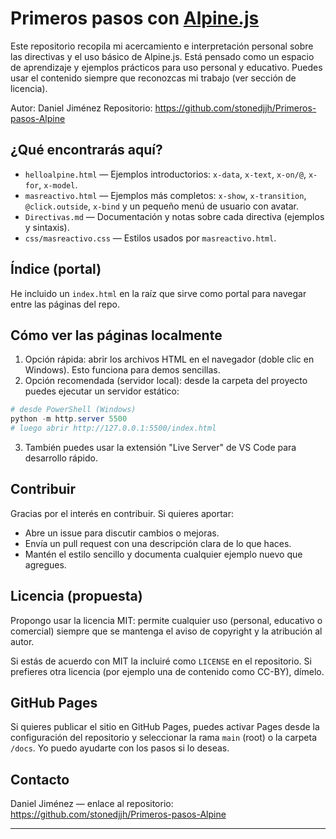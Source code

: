 # Primeros pasos con [Alpine.js](https://alpinejs.dev/)

Este repositorio recopila mi acercamiento e interpretación personal sobre las directivas y el uso básico de Alpine.js. Está pensado como un espacio de aprendizaje y ejemplos prácticos para uso personal y educativo. Puedes usar el contenido siempre que reconozcas mi trabajo (ver sección de licencia).

Autor: Daniel Jiménez
Repositorio: https://github.com/stonedjjh/Primeros-pasos-Alpine

## ¿Qué encontrarás aquí?
- `helloalpine.html` — Ejemplos introductorios: `x-data`, `x-text`, `x-on/@`, `x-for`, `x-model`.
- `masreactivo.html` — Ejemplos más completos: `x-show`, `x-transition`, `@click.outside`, `x-bind` y un pequeño menú de usuario con avatar.
- `Directivas.md` — Documentación y notas sobre cada directiva (ejemplos y sintaxis).
- `css/masreactivo.css` — Estilos usados por `masreactivo.html`.

## Índice (portal)
He incluido un `index.html` en la raíz que sirve como portal para navegar entre las páginas del repo.

## Cómo ver las páginas localmente
1. Opción rápida: abrir los archivos HTML en el navegador (doble clic en Windows). Esto funciona para demos sencillas.
2. Opción recomendada (servidor local): desde la carpeta del proyecto puedes ejecutar un servidor estático:

```powershell
# desde PowerShell (Windows)
python -m http.server 5500
# luego abrir http://127.0.0.1:5500/index.html
```

3. También puedes usar la extensión "Live Server" de VS Code para desarrollo rápido.

## Contribuir
Gracias por el interés en contribuir. Si quieres aportar:
- Abre un issue para discutir cambios o mejoras.
- Envía un pull request con una descripción clara de lo que haces.
- Mantén el estilo sencillo y documenta cualquier ejemplo nuevo que agregues.

## Licencia (propuesta)
Propongo usar la licencia MIT: permite cualquier uso (personal, educativo o comercial) siempre que se mantenga el aviso de copyright y la atribución al autor.

Si estás de acuerdo con MIT la incluiré como `LICENSE` en el repositorio. Si prefieres otra licencia (por ejemplo una de contenido como CC-BY), dímelo.

## GitHub Pages
Si quieres publicar el sitio en GitHub Pages, puedes activar Pages desde la configuración del repositorio y seleccionar la rama `main` (root) o la carpeta `/docs`. Yo puedo ayudarte con los pasos si lo deseas.

## Contacto
Daniel Jiménez — enlace al repositorio: https://github.com/stonedjjh/Primeros-pasos-Alpine

---
